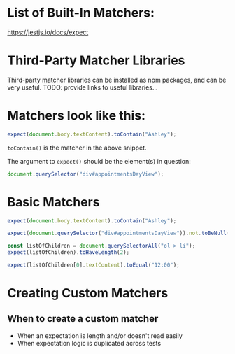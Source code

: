 # List of Built-In Matchers:

https://jestjs.io/docs/expect

# Third-Party Matcher Libraries

Third-party matcher libraries can be installed as npm packages, and can be very useful. TODO: provide links to useful libraries...

# Matchers look like this:

```js
expect(document.body.textContent).toContain("Ashley");
```

`toContain()` is the matcher in the above snippet.

The argument to `expect()` should be the element(s) in question:

```js
document.querySelector("div#appointmentsDayView");
```

# Basic Matchers

```js
expect(document.body.textContent).toContain("Ashley");
```

```js
expect(document.querySelector("div#appointmentsDayView")).not.toBeNull();
```

```js
const listOfChildren = document.querySelectorAll("ol > li");
expect(listOfChildren).toHaveLength(2);
```

```js
expect(listOfChildren[0].textContent).toEqual("12:00");
```

# Creating Custom Matchers

## When to create a custom matcher

- When an expectation is length and/or doesn't read easily
- When expectation logic is duplicated across tests
